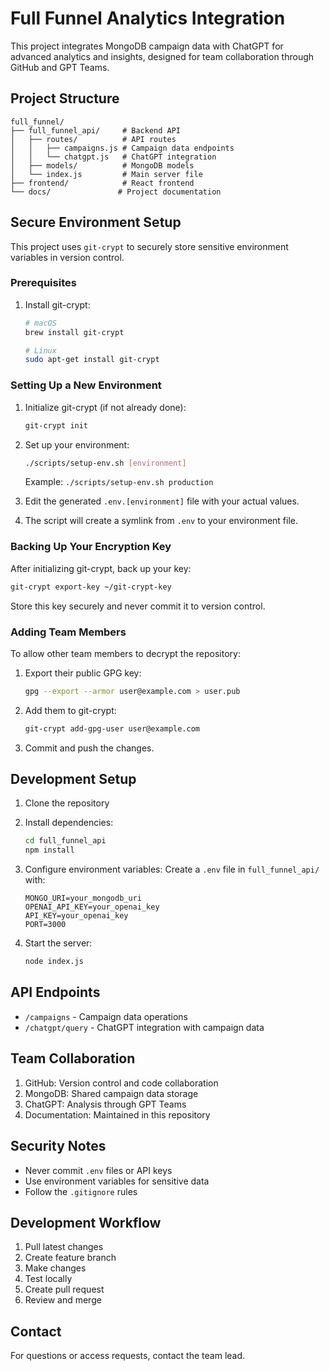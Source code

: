 # Full Funnel Analytics Integration

This project integrates MongoDB campaign data with ChatGPT for advanced analytics and insights, designed for team collaboration through GitHub and GPT Teams.

## Project Structure

```
full_funnel/
├── full_funnel_api/     # Backend API
│   ├── routes/          # API routes
│   │   ├── campaigns.js # Campaign data endpoints
│   │   └── chatgpt.js   # ChatGPT integration
│   ├── models/          # MongoDB models
│   └── index.js         # Main server file
├── frontend/            # React frontend
└── docs/               # Project documentation
```

## Secure Environment Setup

This project uses `git-crypt` to securely store sensitive environment variables in version control.

### Prerequisites

1. Install git-crypt:
   ```bash
   # macOS
   brew install git-crypt
   
   # Linux
   sudo apt-get install git-crypt
   ```

### Setting Up a New Environment

1. Initialize git-crypt (if not already done):
   ```bash
   git-crypt init
   ```

2. Set up your environment:
   ```bash
   ./scripts/setup-env.sh [environment]
   ```
   Example: `./scripts/setup-env.sh production`

3. Edit the generated `.env.[environment]` file with your actual values.

4. The script will create a symlink from `.env` to your environment file.

### Backing Up Your Encryption Key

After initializing git-crypt, back up your key:
```bash
git-crypt export-key ~/git-crypt-key
```

Store this key securely and never commit it to version control.

### Adding Team Members

To allow other team members to decrypt the repository:

1. Export their public GPG key:
   ```bash
   gpg --export --armor user@example.com > user.pub
   ```

2. Add them to git-crypt:
   ```bash
   git-crypt add-gpg-user user@example.com
   ```

3. Commit and push the changes.

## Development Setup

1. Clone the repository
2. Install dependencies:
   ```bash
   cd full_funnel_api
   npm install
   ```

3. Configure environment variables:
   Create a `.env` file in `full_funnel_api/` with:
   ```
   MONGO_URI=your_mongodb_uri
   OPENAI_API_KEY=your_openai_key
   API_KEY=your_openai_key
   PORT=3000
   ```

4. Start the server:
   ```bash
   node index.js
   ```

## API Endpoints

- `/campaigns` - Campaign data operations
- `/chatgpt/query` - ChatGPT integration with campaign data

## Team Collaboration

1. GitHub: Version control and code collaboration
2. MongoDB: Shared campaign data storage
3. ChatGPT: Analysis through GPT Teams
4. Documentation: Maintained in this repository

## Security Notes

- Never commit `.env` files or API keys
- Use environment variables for sensitive data
- Follow the `.gitignore` rules

## Development Workflow

1. Pull latest changes
2. Create feature branch
3. Make changes
4. Test locally
5. Create pull request
6. Review and merge

## Contact

For questions or access requests, contact the team lead.
